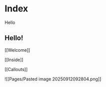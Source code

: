 # Index

Hello

## Hello!

[[Welcome]]

[[Inside]]

[[Callouts]]




![[Pages/Pasted image 20250912092804.png]]











